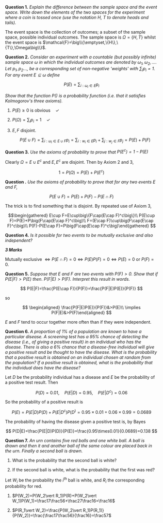 **Question 1.** *Explain the difference between the sample space and the
event space. Write down the elements of the two spaces for the
experiment where a coin is tossed once (use the notation $H,\ T$ to
denote heads and tails).*

The event space is the collection of outcomes; a subset of the sample
space, possible individual outcomes. The sample space is
$\Omega=\{H,T\}$ whilst the event space is
$\mathcal{F}=\big\\{\emptyset,\{H\},\{T\},\Omega\big\\}$.

**Question 2.** *Consider an experiment with a countable (but possibly
infinite) sample space $\omega$ in which the individual outcomes are
denoted by $\omega_1,\omega_2,\dots$. Let $p_1,p_2\dots,$ be a
corresponding set of non-negative 'weights' with $\sum_ip_i=1$. For any
event $E\subseteq\omega$ define* 

$$
P(E)=\sum_{i:\omega_i\in E}p_i
$$ 

*Show
that the function $P()$ is a probability function (i.e. that it
satisfies Kolmogorov's three axioms).*

1.  $P(E)\ge 0$ is obvious$\quad \checkmark$

2.  $P(\Omega)=\sum_ip_i=1\quad \checkmark$

3.  $E,F$ disjoint.
  
    $$
    P(E\cup F)=\sum_{i:\omega_i\in E\cup F}p_i=\sum_{i:w_i\in E}p_i+\sum_{j:w_j\in F}p_j=P(E)+P(F)
    $$

**Question 3.** *Use the axioms of probability to prove that
$P(E^c)=1-P(E)$*

Clearly $\Omega=E\cup E^c$ and $E,E^c$ are disjoint. Then by Axiom 2 and
3, 

$$
1=P(\Omega)=P(E)+P(E^c)
$$

**Question .** *Use the axioms of probability to prove that for any two
events $E$ and $F$,*

$$
P(E \cup F) =P(E) + P(F) - P(E \cap F)
$$

The trick is to find something that is disjoint. By repeated use of
Axiom 3, 

$$\begin{gathered}
    E\cup F=E\cup\big\{F\cap(E\cap F)^c\big\}\\
    P(E\cup F)=P(E)+P\big(F\cap(E\cap F)^c\big)\\
    F=(E\cap F)\cup\big(F\cap(E\cap F)^c\big)\\
    P(F)-P(E\cap F)=P\big(F\cap(E\cap F)^c\big)\end{gathered}
$$

**Question 4.** *Is it possible for two events to be mutually exclusive
and also independent?*

***3 Marks***

Mutually exclusive
$\iff P(E\cap F)=0\iff P(E)P(F)=0\iff P(E)=0\text{ or }P(F)=0$.

**Question 5.** *Suppose that $E$ and $F$ are two events with $P(F) > 0$.
Show that if $P(E|F) > P(E)$ then. $P(F|E) > P(F)$. Interpret this
result in words.*

$$
P(E|F)=\frac{P(E\cap F)}{P(F)}=\frac{P(F|E)P(E)}{P(F)}
$$

so

$$
\begin{aligned}
    \frac{P(F|E)P(E)}{P(F)}&>P(E)\\
    \implies P(F|E)&>P(F)\end{aligned}
$$

$E$ and $F$ tend to occur
together more often than if they were independent.

**Question 6.** *A proportion of 1% of a population are known to have a
particular disease. A screening test has a 95% chance of detecting the
disease (i.e., of giving a positive result) in an individual who has the
disease. There is also a 6% chance that a disease-free individual will
give a positive result and be thought to have the disease. What is the
probability that a positive result is obtained on an individual chosen
at random from the population? If a positive result is obtained, what is
the probability that the individual does have the disease?*

Let $D$ be the probability individual has a disease and $E$ be the
probability of a positive test result. Then

$$
P(D)=0.01,\quad P(E\vert D)=0.95,\quad P(E\vert D^c)=0.06
$$ 

So the probability
of a positive result is

$$
P(E)=P(E|D)P(D)+P(E|D^c)P(D^)=0.95\times 0.01+0.06\times0.99=0.0689
$$

The probability of having the disease given a positive test is, by Bayes

$$
P(D|E)=\frac{P(E|D)P(D)}{P(E)}=\frac{0.95\times0.01}{0.0689}=0.138
$$

**Question 7.** *An urn contains five red balls and one white ball. A
ball is drawn and then it and another ball of the same colour are placed
back in the urn. Finally a second ball is drawn.*

1.  What is the probability that the second ball is white?

2.  If the second ball is white, what is the probability that the first
    was red?

Let $W_i$ be the probability the $i^\text{th}$ ball is white, and $R_i$
the corresponding probability for red.

1.  $P(W_2)=P(W_2\vert R_1)P(R)+P(W_2\vert W_1)P(W_1)=\frac17\frac56+\frac27\frac16=\frac16$

2.  $P(R_1\vert W_2)=\frac{P(W_2\vert R_1)P(R_1)}{P(W_2)}=\frac{\frac17\frac56}{\frac16}=\frac57$
